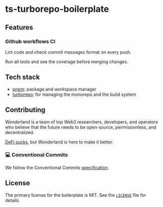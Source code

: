 # ts-turborepo-boilerplate

## Features

### Github workflows CI
Lint code and check commit messages format on every push.

Run all tests and see the coverage before merging changes.


## Tech stack
- [pnpm](https://pnpm.io/): package and workspace manager
- [turborepo](https://turbo.build/repo/docs): for managing the monorepo and the build system

## Contributing

Wonderland is a team of top Web3 researchers, developers, and operators who believe that the future needs to be open-source, permissionless, and decentralized.

[DeFi sucks](https://defi.sucks), but Wonderland is here to make it better.

### 💻 Conventional Commits

We follow the Conventional Commits [specification](https://www.conventionalcommits.org/en/v1.0.0/#specification).

## License

The primary license for the boilerplate is MIT. See the [`LICENSE`](./LICENSE) file for details.
